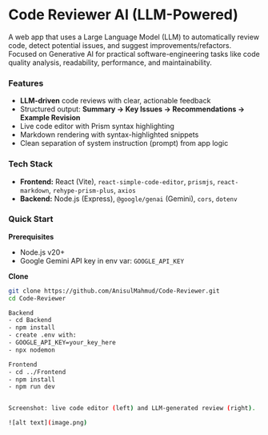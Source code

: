 # Code Reviewer AI (LLM-Powered)

A web app that uses a Large Language Model (LLM) to automatically review code, detect potential issues, and suggest improvements/refactors. Focused on Generative AI for practical software-engineering tasks like code quality analysis, readability, performance, and maintainability.

### Features
- **LLM-driven** code reviews with clear, actionable feedback
- Structured output: **Summary → Key Issues → Recommendations → Example Revision**
- Live code editor with Prism syntax highlighting
- Markdown rendering with syntax-highlighted snippets
- Clean separation of system instruction (prompt) from app logic

### Tech Stack
- **Frontend:** React (Vite), `react-simple-code-editor`, `prismjs`, `react-markdown`, `rehype-prism-plus`, `axios`
- **Backend:** Node.js (Express), `@google/genai` (Gemini), `cors`, `dotenv`

### Quick Start

**Prerequisites**
- Node.js v20+
- Google Gemini API key in env var: `GOOGLE_API_KEY`

**Clone**
```bash
git clone https://github.com/AnisulMahmud/Code-Reviewer.git
cd Code-Reviewer

Backend
- cd Backend
- npm install
- create .env with:
- GOOGLE_API_KEY=your_key_here
- npx nodemon 

Frontend
- cd ../Frontend
- npm install
- npm run dev


Screenshot: live code editor (left) and LLM-generated review (right).

![alt text](image.png)